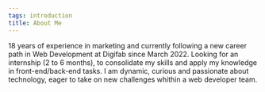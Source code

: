 ```yaml
---
tags: introduction
title: About Me
---
```

18 years of experience in marketing and currently following a new career path in Web Development at Digifab since March 2022. Looking for an internship (2 to 6 months), to consolidate my skills and apply my knowledge in front-end/back-end tasks.
I am dynamic, curious and passionate about technology, eager to take on new challenges whithin a web developer team.
